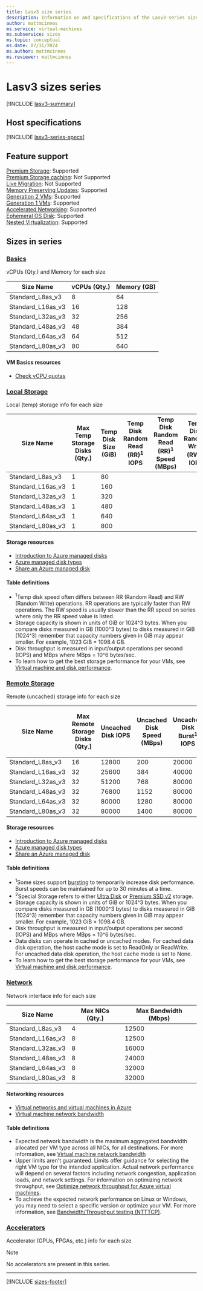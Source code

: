 ```yaml
---
title: Lasv3 size series
description: Information on and specifications of the Lasv3-series sizes
author: mattmcinnes
ms.service: virtual-machines
ms.subservice: sizes
ms.topic: conceptual
ms.date: 07/31/2024
ms.author: mattmcinnes
ms.reviewer: mattmcinnes
---
```


# Lasv3 sizes series

[!INCLUDE [lasv3-summary](./includes/lasv3-series-summary.md)]

## Host specifications
[!INCLUDE [lasv3-series-specs](./includes/lasv3-series-specs.md)]

## Feature support
[Premium Storage](../../premium-storage-performance.md): Supported <br>[Premium Storage caching](../../premium-storage-performance.md): Not Supported <br>[Live Migration](../../maintenance-and-updates.md): Not Supported <br>[Memory Preserving Updates](../../maintenance-and-updates.md): Supported <br>[Generation 2 VMs](../../generation-2.md): Supported <br>[Generation 1 VMs](../../generation-2.md): Supported <br>[Accelerated Networking](../../../virtual-network/create-vm-accelerated-networking-cli.md): Supported <br>[Ephemeral OS Disk](../../ephemeral-os-disks.md): Supported <br>[Nested Virtualization](/virtualization/hyper-v-on-windows/user-guide/nested-virtualization): Supported <br>

## Sizes in series

### [Basics](#tab/sizebasic)

vCPUs (Qty.) and Memory for each size

| Size Name | vCPUs (Qty.) | Memory (GB) |
| --- | --- | --- |
| Standard_L8as_v3 | 8 | 64 |
| Standard_L16as_v3 | 16 | 128 |
| Standard_L32as_v3 | 32 | 256 |
| Standard_L48as_v3 | 48 | 384 |
| Standard_L64as_v3 | 64 | 512 |
| Standard_L80as_v3 | 80 | 640 |

#### VM Basics resources
- [Check vCPU quotas](../../../virtual-machines/quotas.md)

### [Local Storage](#tab/sizestoragelocal)

Local (temp) storage info for each size

| Size Name | Max Temp Storage Disks (Qty.) | Temp Disk Size (GiB) | Temp Disk Random Read (RR)<sup>1</sup> IOPS | Temp Disk Random Read (RR)<sup>1</sup> Speed (MBps) | Temp Disk Random Write (RW)<sup>1</sup> IOPS | Temp Disk Random Write (RW)<sup>1</sup> Speed (MBps) | Max NVMe Disks (Qty.) | NVMe Disk Size (TiB) | NVMe Disk IOPS | NVMe Disk Speed (MBps) | 
| --- | --- | --- | --- | --- | --- | --- | --- | --- | --- | --- |
| Standard_L8as_v3  | 1 | 80  |  |  |  |  | 1  | 1.92 | 400000 | 2000 |
| Standard_L16as_v3 | 1 | 160 |  |  |  |  | 2  | 1.92 | 800000 | 4000 |
| Standard_L32as_v3 | 1 | 320 |  |  |  |  | 4  | 1.92 | 1.5M   | 8000 |
| Standard_L48as_v3 | 1 | 480 |  |  |  |  | 6  | 1.92 | 2.2M   | 14000 |
| Standard_L64as_v3 | 1 | 640 |  |  |  |  | 8  | 1.92 | 2.9M   | 16000 |
| Standard_L80as_v3 | 1 | 800 |  |  |  |  | 10 | 1.92 | 3.8M   | 20000 |

#### Storage resources
- [Introduction to Azure managed disks](../../../virtual-machines/managed-disks-overview.md)
- [Azure managed disk types](../../../virtual-machines/disks-types.md)
- [Share an Azure managed disk](../../../virtual-machines/disks-shared.md)

#### Table definitions
- <sup>1</sup>Temp disk speed often differs between RR (Random Read) and RW (Random Write) operations. RR operations are typically faster than RW operations. The RW speed is usually slower than the RR speed on series where only the RR speed value is listed.
- Storage capacity is shown in units of GiB or 1024^3 bytes. When you compare disks measured in GB (1000^3 bytes) to disks measured in GiB (1024^3) remember that capacity numbers given in GiB may appear smaller. For example, 1023 GiB = 1098.4 GB.
- Disk throughput is measured in input/output operations per second (IOPS) and MBps where MBps = 10^6 bytes/sec.
- To learn how to get the best storage performance for your VMs, see [Virtual machine and disk performance](../../../virtual-machines/disks-performance.md).

### [Remote Storage](#tab/sizestorageremote)

Remote (uncached) storage info for each size

| Size Name | Max Remote Storage Disks (Qty.) | Uncached Disk IOPS | Uncached Disk Speed (MBps) | Uncached Disk Burst<sup>1</sup> IOPS | Uncached Disk Burst<sup>1</sup> Speed (MBps) | Uncached Special<sup>2</sup> Disk IOPS | Uncached Special<sup>2</sup> Disk Speed (MBps) | Uncached Burst<sup>1</sup> Special<sup>2</sup> Disk IOPS | Uncached Burst<sup>1</sup> Special<sup>2</sup> Disk Speed (MBps) |
| --- | --- | --- | --- | --- | --- | --- | --- | --- | --- |
| Standard_L8as_v3 | 16 | 12800 | 200 | 20000 | 1280 |  |  |  |  |
| Standard_L16as_v3 | 32 | 25600 | 384 | 40000 | 1280 |  |  |  |  |
| Standard_L32as_v3 | 32 | 51200 | 768 | 80000 | 1600 |  |  |  |  |
| Standard_L48as_v3 | 32 | 76800 | 1152 | 80000 | 2000 |  |  |  |  |
| Standard_L64as_v3 | 32 | 80000 | 1280 | 80000 | 2000 |  |  |  |  |
| Standard_L80as_v3 | 32 | 80000 | 1400 | 80000 | 2000 |  |  |  |  |

#### Storage resources
- [Introduction to Azure managed disks](../../../virtual-machines/managed-disks-overview.md)
- [Azure managed disk types](../../../virtual-machines/disks-types.md)
- [Share an Azure managed disk](../../../virtual-machines/disks-shared.md)

#### Table definitions
- <sup>1</sup>Some sizes support [bursting](../../disk-bursting.md) to temporarily increase disk performance. Burst speeds can be maintained for up to 30 minutes at a time.
- <sup>2</sup>Special Storage refers to either [Ultra Disk](../../../virtual-machines/disks-enable-ultra-ssd.md) or [Premium SSD v2](../../../virtual-machines/disks-deploy-premium-v2.md) storage.
- Storage capacity is shown in units of GiB or 1024^3 bytes. When you compare disks measured in GB (1000^3 bytes) to disks measured in GiB (1024^3) remember that capacity numbers given in GiB may appear smaller. For example, 1023 GiB = 1098.4 GB.
- Disk throughput is measured in input/output operations per second (IOPS) and MBps where MBps = 10^6 bytes/sec.
- Data disks can operate in cached or uncached modes. For cached data disk operation, the host cache mode is set to ReadOnly or ReadWrite. For uncached data disk operation, the host cache mode is set to None.
- To learn how to get the best storage performance for your VMs, see [Virtual machine and disk performance](../../../virtual-machines/disks-performance.md).


### [Network](#tab/sizenetwork)

Network interface info for each size

| Size Name | Max NICs (Qty.) | Max Bandwidth (Mbps) |
| --- | --- | --- |
| Standard_L8as_v3 | 4 | 12500 |
| Standard_L16as_v3 | 8 | 12500 |
| Standard_L32as_v3 | 8 | 16000 |
| Standard_L48as_v3 | 8 | 24000 |
| Standard_L64as_v3 | 8 | 32000 |
| Standard_L80as_v3 | 8 | 32000 |

#### Networking resources
- [Virtual networks and virtual machines in Azure](../../../virtual-network/network-overview.md)
- [Virtual machine network bandwidth](../../../virtual-network/virtual-machine-network-throughput.md)

#### Table definitions
- Expected network bandwidth is the maximum aggregated bandwidth allocated per VM type across all NICs, for all destinations. For more information, see [Virtual machine network bandwidth](../../../virtual-network/virtual-machine-network-throughput.md)
- Upper limits aren't guaranteed. Limits offer guidance for selecting the right VM type for the intended application. Actual network performance will depend on several factors including network congestion, application loads, and network settings. For information on optimizing network throughput, see [Optimize network throughput for Azure virtual machines](../../../virtual-network/virtual-network-optimize-network-bandwidth.md). 
-  To achieve the expected network performance on Linux or Windows, you may need to select a specific version or optimize your VM. For more information, see [Bandwidth/Throughput testing (NTTTCP)](../../../virtual-network/virtual-network-bandwidth-testing.md).

### [Accelerators](#tab/sizeaccelerators)

Accelerator (GPUs, FPGAs, etc.) info for each size

> [!NOTE]
> No accelerators are present in this series.

---

[!INCLUDE [sizes-footer](../includes/sizes-footer.md)]
